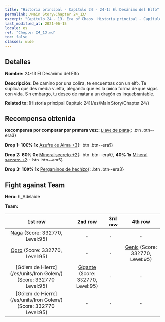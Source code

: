 ```yaml
---
title: "Historia principal - Capítulo 24 - 24-13 El Desánimo del Elfo"
permalink: /Main Story/Chapter 24_13/
excerpt: "Capítulo 24 - 13. Era of Chaos  Historia principal - Capítulo 24_13. 24-13 El Desánimo del Elfo"
last_modified_at: 2021-06-15
locale: es
ref: "Chapter 24_13.md"
toc: false
classes: wide
---
```


## Detalles

 **Nombre:** 24-13 El Desánimo del Elfo

 **Descripción:** De camino por una colina, te encuentras con un elfo. Te suplica que des media vuelta, alegando que es la única forma de que sigas con vida. Sin embargo, tu deseo de matar a un dragón es inquebrantable.

 **Related to:** [Historia principal Capítulo 24](/es/Main Story/Chapter 24/)

## Recompensa obtenida

 **Recompensa por completar por primera vez::** [Llave de plata](/ItemsES/con_693/){: .btn .btn--era3}

 **Drop 1:** **100% 1x** [Azufre de Alma +3](/ItemsES/mat_85/){: .btn .btn--era5}

 **Drop 2:** **60% 0x** [Mineral secreto +2](/ItemsES/mat_75/){: .btn .btn--era5}, **40% 1x** [Mineral secreto +2](/ItemsES/mat_75/){: .btn .btn--era5}

 **Drop 3:** **100% 1x** [Pergaminos de hechizo](/ItemsES/con_694/){: .btn .btn--era3}


## Fight against Team
 **Hero:** h_Adelaide

 **Team:**


  | 1st row | 2nd row | 3rd row | 4th row |
  |:----:|:----:|:----|:----:|
  | [Naga](/es/units/Naga/) (Score: 332770, Level:95)  | - | - | - |
  | [Ogro](/es/units/Ogre/) (Score: 332770, Level:95)  | - | - | [Genio](/es/units/Genie/) (Score: 332770, Level:95)  |
  | [Gólem de Hierro](/es/units/Iron Golem/) (Score: 332770, Level:95)  | [Gigante](/es/units/Giant/) (Score: 332770, Level:95)  | - | - |
  | [Gólem de Hierro](/es/units/Iron Golem/) (Score: 332770, Level:95)  | - | - | - |


